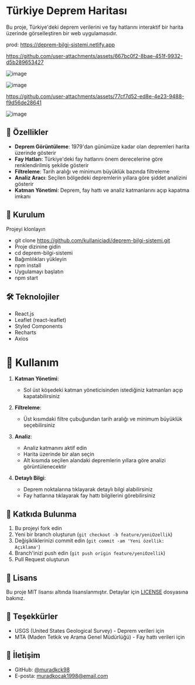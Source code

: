 # Türkiye Deprem Haritası

Bu proje, Türkiye'deki deprem verilerini ve fay hatlarını interaktif bir harita üzerinde görselleştiren bir web uygulamasıdır.

prod: https://deprem-bilgi-sistemi.netlify.app

https://github.com/user-attachments/assets/667bc0f2-8bae-451f-9932-d5b289653427

![image](https://github.com/user-attachments/assets/a70abb7e-1c09-47db-92d6-d87ae7f9b861)

![image](https://github.com/user-attachments/assets/4c84a126-ca2f-4619-881c-141eaaae52fe)


https://github.com/user-attachments/assets/77cf7d52-ed8e-4e23-9488-f9d56de28641

![image](https://github.com/user-attachments/assets/c2c58485-6488-42cf-827b-272b05173a67)

## 🌟 Özellikler

- **Deprem Görüntüleme**: 1979'dan günümüze kadar olan depremleri harita üzerinde gösterir
- **Fay Hatları**: Türkiye'deki fay hatlarını önem derecelerine göre renklendirilmiş şekilde gösterir
- **Filtreleme**: Tarih aralığı ve minimum büyüklük bazında filtreleme
- **Analiz Aracı**: Seçilen bölgedeki depremlerin yıllara göre şiddet analizini gösterir
- **Katman Yönetimi**: Deprem, fay hattı ve analiz katmanlarını açıp kapatma imkanı

## 🚀 Kurulum
Projeyi klonlayın
- git clone https://github.com/kullaniciadi/deprem-bilgi-sistemi.git
- Proje dizinine gidin
- cd deprem-bilgi-sistemi
- Bağımlılıkları yükleyin
- npm install
- Uygulamayı başlatın
- npm start

## 🛠️ Teknolojiler

- React.js
- Leaflet (react-leaflet)
- Styled Components
- Recharts
- Axios

# 🎯 Kullanım

1. **Katman Yönetimi**:
   - Sol üst köşedeki katman yöneticisinden istediğiniz katmanları açıp kapatabilirsiniz

2. **Filtreleme**:
   - Üst kısımdaki filtre çubuğundan tarih aralığı ve minimum büyüklük seçebilirsiniz

3. **Analiz**:
   - Analiz katmanını aktif edin
   - Harita üzerinde bir alan seçin
   - Alt kısımda seçilen alandaki depremlerin yıllara göre analizi görüntülenecektir

4. **Detaylı Bilgi**:
   - Deprem noktalarına tıklayarak detaylı bilgi alabilirsiniz
   - Fay hatlarına tıklayarak fay hattı bilgilerini görebilirsiniz

## 🤝 Katkıda Bulunma

1. Bu projeyi fork edin
2. Yeni bir branch oluşturun (`git checkout -b feature/yeniOzellik`)
3. Değişikliklerinizi commit edin (`git commit -am 'Yeni özellik: Açıklama'`)
4. Branch'inizi push edin (`git push origin feature/yeniOzellik`)
5. Pull Request oluşturun

## 📝 Lisans

Bu proje MIT lisansı altında lisanslanmıştır. Detaylar için [LICENSE](LICENSE) dosyasına bakınız.

## 🙏 Teşekkürler

- USGS (United States Geological Survey) - Deprem verileri için
- MTA (Maden Tetkik ve Arama Genel Müdürlüğü) - Fay hattı verileri için

## 📧 İletişim

- GitHub: [@muradkck98](https://github.com/kullaniciadi)
- E-posta: muradkocak1998@email.com
